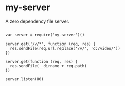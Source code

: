 
# my-server

A zero dependency file server.


```node

var server = require('my-server')()

server.get('/v/*', function (req, res) {
  res.sendFile(req.url.replace('/v/', 'd:/video/'))
})

server.get(function (req, res) {
  res.sendFile(__dirname + req.path)
})

server.listen(80)

```

